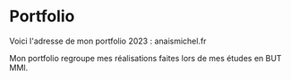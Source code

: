 # Portfolio

Voici l'adresse de mon portfolio 2023 : anaismichel.fr

Mon portfolio regroupe mes réalisations faites lors de mes études en BUT MMI.
